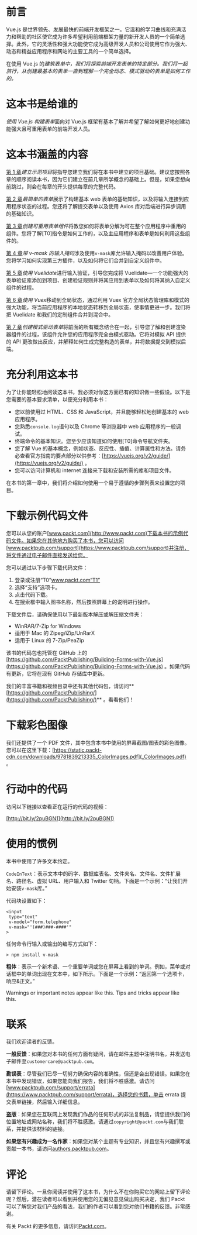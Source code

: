 # 前言

Vue.js 是世界领先、发展最快的前端开发框架之一。它温和的学习曲线和充满活力和帮助的社区使它成为许多希望利用前端框架力量的新开发人员的一个简单选择。此外，它的灵活性和强大功能使它成为高级开发人员和公司使用它作为强大、动态和精益应用程序和网站的主要工具的一个简单选择。

在使用 Vue.js 的*建筑表单中，我们将探索前端开发表单的特定部分。我们将一起旅行，从创建最基本的表单一直到理解一个完全动态、模式驱动的表单是如何工作的。*

# 这本书是给谁的

*使用 Vue.js 构建表单*面向对 Vue.js 框架有基本了解并希望了解如何更好地创建功能强大且可重用表单的前端开发人员。

# 这本书涵盖的内容

[第 1 章](1.html)*建立示范项目*将指导您建立我们将在本书中建立的项目基础。建议您按照各章的顺序阅读本书，因为它们建立在前几章所学概念的基础上。但是，如果您想向前跳过，则会在每章的开头提供每章的完整代码。

[第 2 章](2.html)*最简单的表单*展示了构建基本 web 表单的基础知识，以及将输入连接到应用程序状态的过程。您还将了解提交表单以及使用 Axios 库对后端进行异步调用的基础知识。

[第 3 章](3.html)*创建可重用表单组件*将教您如何将表单分解为可在整个应用程序中重用的组件。您将了解[T0]指令是如何工作的，以及主应用程序和表单是如何利用这些组件的。

[第 4 章](4.html)*带 v-mask 的输入掩码*涉及使用`v-mask`库允许输入掩码以改善用户体验。您将学习如何实现第三方插件，以及如何将它们合并到自定义组件中。

[第 5 章](5.html)*使用 Vuelidate*进行输入验证，引导您完成将 Vuelidate—一个功能强大的表单验证库添加到项目、创建验证规则并将其应用到表单以及如何将其纳入自定义组件的过程。

[第 6 章](6.html)*使用 Vuex*移动到全局状态，通过利用 Vuex 官方全局状态管理库和模式的强大功能，将当前应用程序的本地状态转移到全局状态，使事情更进一步。我们将把 Vuelidate 和我们的定制组件合并到混合中。

[第 7 章](7.html)*创建模式驱动表单*将前面的所有概念结合在一起，引导您了解和创建渲染器组件的过程，该组件允许您的应用程序完全由模式驱动。它将对模拟 API 提供的 API 更改做出反应，并解释如何生成完整构造的表单，并将数据提交到模拟后端。

# 充分利用这本书

为了让你能轻松地阅读这本书，我必须对你这方面已有的知识做一些假设。以下是您需要的基本要求清单，以便充分利用本书：

*   您以前使用过 HTML、CSS 和 JavaScript，并且能够轻松地创建基本的 web 应用程序。
*   您熟悉`console.log`语句以及 Chrome 等浏览器中 web 应用程序的一般调试。
*   终端命令的基本知识。您至少应该知道如何使用[T0]命令导航文件夹。
*   您了解 Vue 的基本概念，例如状态、反应性、插值、计算属性和方法。请务必查看官方指南的要点部分以供参考：[https://vuejs.org/v2/guide/](https://vuejs.org/v2/guide/) 。
*   您可以访问计算机和 internet 连接来下载和安装所需的库和项目文件。

在本书的第一章中，我们将介绍如何使用一个易于遵循的步骤列表来设置您的项目。

# 下载示例代码文件

您可以从您的账户[www.packt.com](http://www.packt.com)下载本书的示例代码文件。如果您在其他地方购买了本书，您可以访问[www.packtpub.com/support](https://www.packtpub.com/support)并注册，将文件通过电子邮件直接发送给您。

您可以通过以下步骤下载代码文件：

1.  登录或注册“T0”www.packt.com“T1”
2.  选择“支持”选项卡。
3.  点击代码下载。
4.  在搜索框中输入图书名称，然后按照屏幕上的说明进行操作。

下载文件后，请确保使用以下最新版本解压或解压缩文件夹：

*   WinRAR/7-Zip for Windows
*   适用于 Mac 的 Zipeg/iZip/UnRarX
*   适用于 Linux 的 7-Zip/PeaZip

该书的代码包也托管在 GitHub 上的[https://github.com/PacktPublishing/Building-Forms-with-Vue.js](https://github.com/PacktPublishing/Building-Forms-with-Vue.js) 。如果代码有更新，它将在现有 GitHub 存储库中更新。

我们的丰富书籍和视频目录中还有其他代码包，请访问**[https://github.com/PacktPublishing/](https://github.com/PacktPublishing/)** 。看看他们！

# 下载彩色图像

我们还提供了一个 PDF 文件，其中包含本书中使用的屏幕截图/图表的彩色图像。您可以在这里下载：[https://static.packt-cdn.com/downloads/9781839213335_ColorImages.pdf](_ColorImages.pdf) 。

# 行动中的代码

访问以下链接以查看正在运行的代码的视频：

[http://bit.ly/2puBGN1](http://bit.ly/2puBGN1)

# 使用的惯例

本书中使用了许多文本约定。

`CodeInText`：表示文本中的码字、数据库表名、文件夹名、文件名、文件扩展名、路径名、虚拟 URL、用户输入和 Twitter 句柄。下面是一个示例：“让我们开始安装`v-mask`库。”

代码块设置如下：

```
<input 
 type="text"
 v-model="form.telephone"
 v-mask="'(###)###-####'"
>
```

任何命令行输入或输出的编写方式如下：

```
> npm install v-mask
```

**粗体**：表示一个新术语、一个重要单词或您在屏幕上看到的单词。例如，菜单或对话框中的单词出现在文本中，如下所示。下面是一个示例：“返回第一个选项卡，响应&正文。”

Warnings or important notes appear like this. Tips and tricks appear like this.

# 联系

我们欢迎读者的反馈。

**一般反馈**：如果您对本书的任何方面有疑问，请在邮件主题中注明书名，并发送电子邮件至`customercare@packtpub.com`。

**勘误表**：尽管我们已尽一切努力确保内容的准确性，但还是会出现错误。如果您在本书中发现错误，如果您能向我们报告，我们将不胜感激。请访问[www.packtpub.com/support/errata](https://www.packtpub.com/support/errata)，选择您的书籍，单击 errata 提交表单链接，然后输入详细信息。

**盗版**：如果您在互联网上发现我们作品的任何形式的非法复制品，请您提供我们的位置地址或网站名称，我们将不胜感激。请通过`copyright@packt.com`与我们联系，并提供该材料的链接。

**如果您有兴趣成为一名作家**：如果您对某个主题有专业知识，并且您有兴趣撰写或贡献一本书，请访问[authors.packtpub.com](http://authors.packtpub.com/)。

# 评论

请留下评论。一旦你阅读并使用了这本书，为什么不在你购买它的网站上留下评论呢？然后，潜在读者可以看到并使用您的无偏见意见做出购买决定，我们 Packt 可以了解您对我们产品的看法，我们的作者可以看到您对他们书籍的反馈。非常感谢。

有关 Packt 的更多信息，请访问[Packt.com](http://www.packt.com/)。